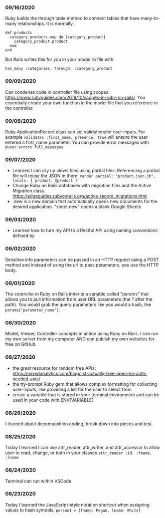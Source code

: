 ### 09/16/2020
Ruby builds the through table method to connect tables that have many-to-many relationships.
It is normally: 
```
def products
  category_products.map do |category_product|
    category_product.product
  end
end
```

But Rails writes this for you in your model rb file with:
```
has_many :categories, through: :category_product 
``` 

### 09/09/2020
Can condense code in controller file using scopes: https://www.rubyguides.com/2019/10/scopes-in-ruby-on-rails/. You essentially create your own function in the model file that you reference in the controller.

### 09/08/2020
Ruby ApplicationRecord class can set validationsfor user inputs. For example
```validates :first_name, presence: true```
will ensure the user entered a first_name parameter. You can provide error messages with
```@user.errors.full_messages```

### 09/07/2020
* Learned I can dry up views files using partial files. Referencing a partial file will reuse the JSON in there: ```render partial: "product.json.jb", locals: { product: @product }```
* Change Ruby on Rails databases with migration files and the Active Migration class. https://edgeguides.rubyonrails.org/active_record_migrations.html
* .new is a new domain that automatically opens new documents for the desired application. "sheet.new" opens a blank Google Sheets

### 09/03/2020
* Learned how to turn my API to a Restful API using naming conventions defined by

### 09/02/2020
Sensitive info parameters can be passed in an HTTP request using a POST method and instead of using the url to pass parameters, you use the HTTP body.

### 09/01/2020
The controller in Ruby on Rails inherits a variable called "params" that allows you to pull information from user URL parameters (the ? after the path). You would grab the query parameters like you would a hash, like `params["parameter_name"]`.

### 08/30/2020
Model, Viewer, Controller concepts in action using Ruby on Rails. I can run my own server from my computer AND can publish my own websites for free on GitHub

### 08/27/2020
- the great resource for random free APIs: https://mixedanalytics.com/blog/list-actually-free-open-no-auth-needed-apis/
- the tty-prompt Ruby gem that allows complex formatting for collecting user-inputs, like providing a list for the user to select from
- create a variable that is stored in your terminal environment and can be used in your code with ENV[VARIABLE]


### 08/26/2020
I learned about decomposition coding, break down into pieces and test.

### 08/25/2020
Today I learned I can use attr_reader, attr_writer, and attr_accessor to allow user to read, change, or both in your classes
`attr_reader :id, :fname, :lname`

### 08/24/2020
Terminal can run within VSCode

### 08/23/2020
Today I learned the JavaScript-style notation shortcut when assigning values to hash symbols.
`person1 = {fname: Megan, lname: White}`



